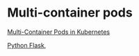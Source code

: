 # Multi-container pods
[Multi-Container Pods in Kubernetes](https://linchpiner.github.io/k8s-multi-container-pods.html)

[Python Flask, ](https://github.com/janakiramm/Kubernetes-multi-container-pod)